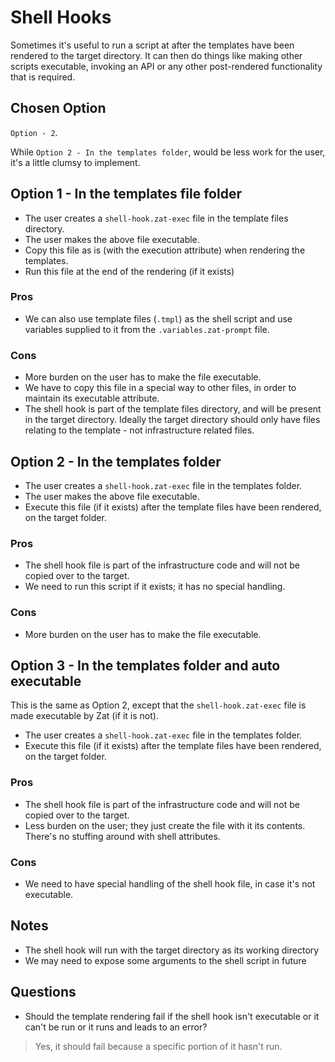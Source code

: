 # Shell Hooks

Sometimes it's useful to run a script at after the templates have been rendered to the target directory. It can then do
things like making other scripts executable, invoking an API or any other post-rendered functionality that is required.

## Chosen Option

`Option - 2`.

While `Option 2 - In the templates folder`, would be less work for the user, it's a little clumsy to implement.

## Option 1 - In the templates file folder

- The user creates a `shell-hook.zat-exec` file in the template files directory.
- The user makes the above file executable.
- Copy this file as is (with the execution attribute) when rendering the templates.
- Run this file at the end of the rendering (if it exists)


### Pros

- We can also use template files (`.tmpl`) as the shell script and use variables supplied to it from the `.variables.zat-prompt` file.

### Cons

- More burden on the user has to make the file executable.
- We have to copy this file in a special way to other files, in order to maintain its executable attribute.
- The shell hook is part of the template files directory, and will be present in the target directory. Ideally the target directory
  should only have files relating to the template - not infrastructure related files.

## Option 2 - In the templates folder

- The user creates a `shell-hook.zat-exec` file in the templates folder.
- The user makes the above file executable.
- Execute this file (if it exists) after the template files have been rendered, on the target folder.

### Pros

- The shell hook file is part of the infrastructure code and will not be copied over to the target.
- We need to run this script if it exists; it has no special handling.

### Cons

- More burden on the user has to make the file executable.


## Option 3 - In the templates folder and auto executable

This is the same as Option 2, except that the `shell-hook.zat-exec` file is made executable by Zat (if it is not).

- The user creates a `shell-hook.zat-exec` file in the templates folder.
- Execute this file (if it exists) after the template files have been rendered, on the target folder.

### Pros

- The shell hook file is part of the infrastructure code and will not be copied over to the target.
- Less burden on the user; they just create the file with it its contents. There's no stuffing around with shell attributes.

### Cons

- We need to have special handling of the shell hook file, in case it's not executable.

## Notes

- The shell hook will run with the target directory as its working directory
- We may need to expose some arguments to the shell script in future

## Questions

- Should the template rendering fail if the shell hook isn't executable or it can't be run or it runs and leads to an error?
> Yes, it should fail because a specific portion of it hasn't run.
